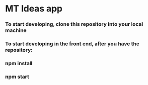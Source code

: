 # MT Ideas app

### To start developing, clone this repository into your local machine
### To start developing in the front end, after you have the repository:
### npm install
### npm start